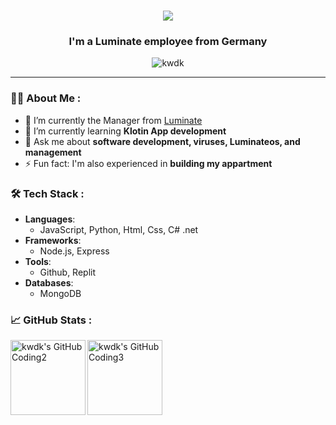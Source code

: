 <!--
 __    __                     __  __       
|  \  /  \                   |  \|  \      
| $$ /  $$__   __   __   ____| $$| $$   __ 
| $$/  $$|  \ |  \ |  \ /      $$| $$  /  \
| $$  $$ | $$ | $$ | $$|  $$$$$$$| $$_/  $$
| $$$$$\ | $$ | $$ | $$| $$  | $$| $$   $$ 
| $$ \$$\| $$_/ $$_/ $$| $$__| $$| $$$$$$\ 
| $$  \$$\\$$   $$   $$ \$$    $$| $$  \$$\
 \$$   \$$ \$$$$$\$$$$   \$$$$$$$ \$$   \$$
-->

<h1 align="center"> <img src="https://readme-typing-svg.herokuapp.com/?font=Poppins&size=35&center=true&vCenter=true&color=F700C8FF&width=500&height=70&duration=3000&lines=Hello+my+is+Kwdk!;+I+work+for+Luminate;" /> </h1><h3 align="center">I'm a Luminate employee from Germany</h3>
<p align="center">
  <img src="https://komarev.com/ghpvc/?username=kwdk&label=Profile%20views&color=0e75b6&style=flat" alt="kwdk" />
</p>

---

### 👨‍💻 About Me :
- 🔭 I’m currently the Manager from [Luminate](https://github.com/luminate-os)
- 🌱 I’m currently learning **Klotin App development**
- 💬 Ask me about **software development, viruses, Luminateos, and management**
- ⚡ Fun fact: I'm also experienced in **building my appartment**

### 🛠️ Tech Stack :
- **Languages**: 
  - JavaScript, Python, Html, Css, C# .net
- **Frameworks**: 
  - Node.js, Express
- **Tools**: 
  - Github, Replit
- **Databases**: 
  - MongoDB

### 📈 GitHub Stats :
<p>
<img height=120 align="left" src="https://github-readme-stats.vercel.app/api?username=k5wdk" alt="kwdk's GitHub Coding2" />
<img height=120 align="left" src="https://github-readme-stats.vercel.app/api/top-langs/?username=k5wdk&layout=compact" alt="kwdk's GitHub Coding3" />
</p>
